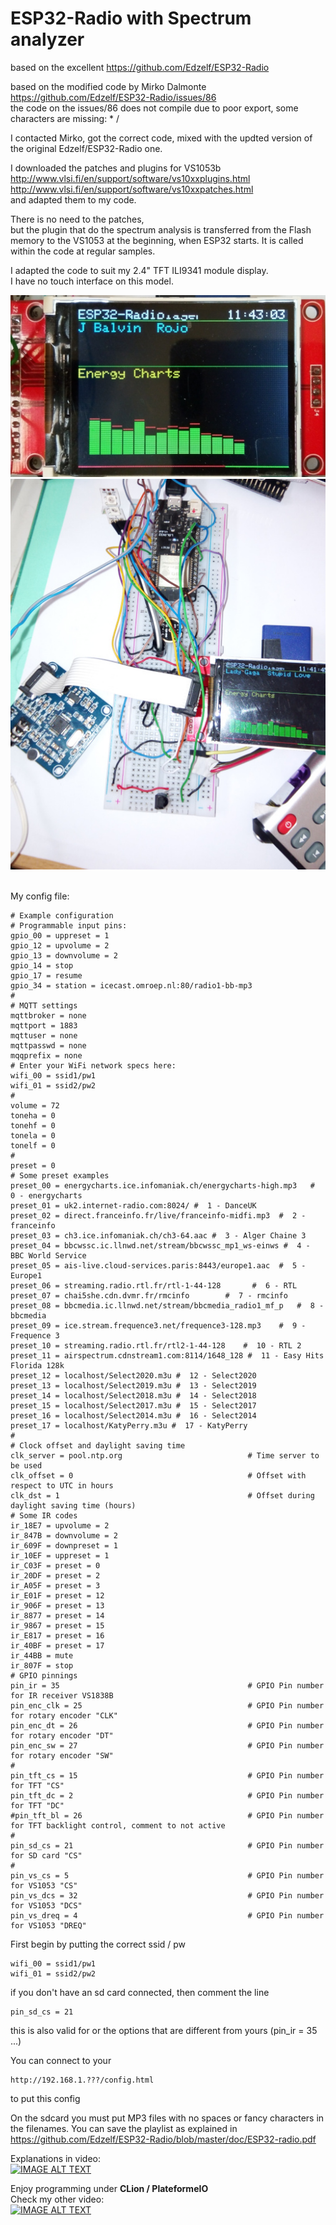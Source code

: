  # ESP32-Radio with Spectrum analyzer

based on the excellent
https://github.com/Edzelf/ESP32-Radio

based on the modified code by Mirko Dalmonte<br/>
https://github.com/Edzelf/ESP32-Radio/issues/86 <br/>
the code on the issues/86 does not compile due to poor export, some characters are missing: * /

I contacted Mirko, got the correct code, mixed with the updted version of the original Edzelf/ESP32-Radio one.

I downloaded the patches and plugins for VS1053b<br/>
http://www.vlsi.fi/en/support/software/vs10xxplugins.html <br/>
http://www.vlsi.fi/en/support/software/vs10xxpatches.html <br/>
 and adapted them to my code.
 
There is no need to the patches,<br/>
but the plugin that do the spectrum analysis is transferred from the Flash memory to the VS1053 at the beginning, when ESP32 starts.
It is called within the code at regular samples.<br/>

I adapted the code to suit my 2.4" TFT ILI9341 module display.<br/>
I have no touch interface on this model.

![ILI9341_FFT](img/ILI9341_FFT.jpg)
![ILI9341_FFT](img/webradioESP32_FFT.jpg)

<br/>
My config file:
    
    # Example configuration
    # Programmable input pins:
    gpio_00 = uppreset = 1
    gpio_12 = upvolume = 2
    gpio_13 = downvolume = 2
    gpio_14 = stop
    gpio_17 = resume
    gpio_34 = station = icecast.omroep.nl:80/radio1-bb-mp3
    #
    # MQTT settings
    mqttbroker = none
    mqttport = 1883
    mqttuser = none
    mqttpasswd = none
    mqqprefix = none
    # Enter your WiFi network specs here:
    wifi_00 = ssid1/pw1
    wifi_01 = ssid2/pw2
    #
    volume = 72
    toneha = 0
    tonehf = 0
    tonela = 0
    tonelf = 0
    #
    preset = 0
    # Some preset examples
    preset_00 = energycharts.ice.infomaniak.ch/energycharts-high.mp3   #  0 - energycharts
    preset_01 = uk2.internet-radio.com:8024/ #  1 - DanceUK
    preset_02 = direct.franceinfo.fr/live/franceinfo-midfi.mp3  #  2 - franceinfo
    preset_03 = ch3.ice.infomaniak.ch/ch3-64.aac #  3 - Alger Chaine 3
    preset_04 = bbcwssc.ic.llnwd.net/stream/bbcwssc_mp1_ws-einws #  4 - BBC World Service
    preset_05 = ais-live.cloud-services.paris:8443/europe1.aac  #  5 - Europe1
    preset_06 = streaming.radio.rtl.fr/rtl-1-44-128       #  6 - RTL
    preset_07 = chai5she.cdn.dvmr.fr/rmcinfo        #  7 - rmcinfo
    preset_08 = bbcmedia.ic.llnwd.net/stream/bbcmedia_radio1_mf_p   #  8 - bbcmedia
    preset_09 = ice.stream.frequence3.net/frequence3-128.mp3    #  9 - Frequence 3
    preset_10 = streaming.radio.rtl.fr/rtl2-1-44-128    #  10 - RTL 2
    preset_11 = airspectrum.cdnstream1.com:8114/1648_128 #  11 - Easy Hits Florida 128k
    preset_12 = localhost/Select2020.m3u #  12 - Select2020
    preset_13 = localhost/Select2019.m3u #  13 - Select2019
    preset_14 = localhost/Select2018.m3u #  14 - Select2018
    preset_15 = localhost/Select2017.m3u #  15 - Select2017
    preset_16 = localhost/Select2014.m3u #  16 - Select2014
    preset_17 = localhost/KatyPerry.m3u #  17 - KatyPerry
    #
    # Clock offset and daylight saving time
    clk_server = pool.ntp.org                            # Time server to be used
    clk_offset = 0                                       # Offset with respect to UTC in hours
    clk_dst = 1                                          # Offset during daylight saving time (hours)
    # Some IR codes
    ir_18E7 = upvolume = 2
    ir_847B = downvolume = 2
    ir_609F = downpreset = 1
    ir_10EF = uppreset = 1
    ir_C03F = preset = 0
    ir_20DF = preset = 2
    ir_A05F = preset = 3
    ir_E01F = preset = 12
    ir_906F = preset = 13
    ir_8877 = preset = 14
    ir_9867 = preset = 15
    ir_E817 = preset = 16
    ir_40BF = preset = 17
    ir_44BB = mute
    ir_807F = stop
    # GPIO pinnings
    pin_ir = 35                                          # GPIO Pin number for IR receiver VS1838B
    pin_enc_clk = 25                                     # GPIO Pin number for rotary encoder "CLK"
    pin_enc_dt = 26                                      # GPIO Pin number for rotary encoder "DT"
    pin_enc_sw = 27                                      # GPIO Pin number for rotary encoder "SW"
    #
    pin_tft_cs = 15                                      # GPIO Pin number for TFT "CS"
    pin_tft_dc = 2                                       # GPIO Pin number for TFT "DC"
    #pin_tft_bl = 26                                     # GPIO Pin number for TFT backlight control, comment to not active
    #
    pin_sd_cs = 21                                       # GPIO Pin number for SD card "CS"
    #
    pin_vs_cs = 5                                        # GPIO Pin number for VS1053 "CS"
    pin_vs_dcs = 32                                      # GPIO Pin number for VS1053 "DCS"
    pin_vs_dreq = 4                                      # GPIO Pin number for VS1053 "DREQ"


First begin by putting the correct ssid / pw

    wifi_00 = ssid1/pw1
    wifi_01 = ssid2/pw2
    
if you don't have an sd card connected, then comment the line

    pin_sd_cs = 21
this is also valid for or the options that are different from yours (pin_ir = 35 ...)

You can connect to your

    http://192.168.1.???/config.html
to put this config

On the sdcard you must put MP3 files with no spaces or fancy characters in the filenames.
You can save the playlist as explained in https://github.com/Edzelf/ESP32-Radio/blob/master/doc/ESP32-radio.pdf

Explanations in video:<br/>
[![IMAGE ALT TEXT](http://img.youtube.com/vi/aWUMx9HL5kk/0.jpg)](http://www.youtube.com/watch?v=aWUMx9HL5kk "ESP32 radio")

Enjoy programming under **CLion / PlateformeIO**<br/>
Check my other video:<br/>
[![IMAGE ALT TEXT](http://img.youtube.com/vi/HP0uNj6u15I/0.jpg)](http://www.youtube.com/watch?v=HP0uNj6u15I "CLion and PlatformIO")
